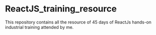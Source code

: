 # ReactJS_training_resource
This repository contains all the resource of 45 days of ReactJs hands-on industrial training attended by me.
